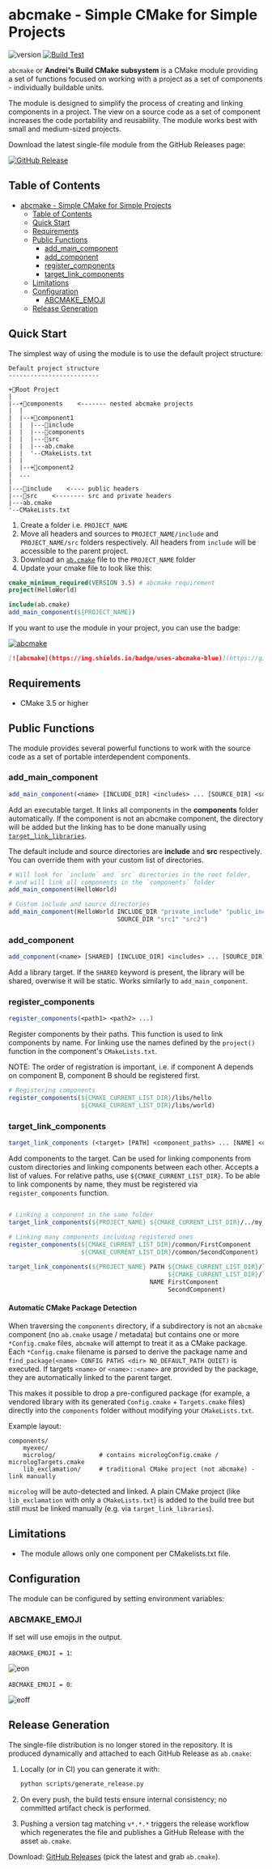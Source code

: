﻿# abcmake - Simple CMake for Simple Projects

![version](https://img.shields.io/badge/version-6.1.0-green)
[![Build Test](https://github.com/an-dr/abcmake/actions/workflows/test.yml/badge.svg)](https://github.com/an-dr/abcmake/actions/workflows/test.yml)

`abcmake` or **Andrei's Build CMake subsystem** is a CMake module providing a set of functions focused on working with a project as a set of components - individually buildable units.

The module is designed to simplify the process of creating and linking components in a project. The view on a source code as a set of component increases the code portability and reusability. The module works best with small and medium-sized projects.

Download the latest single-file module from the GitHub Releases page:

[![GitHub Release](https://img.shields.io/github/v/release/an-dr/abcmake?label=latest%20release)](https://github.com/an-dr/abcmake/releases)

## Table of Contents

- [abcmake - Simple CMake for Simple Projects](#abcmake---simple-cmake-for-simple-projects)
    - [Table of Contents](#table-of-contents)
    - [Quick Start](#quick-start)
    - [Requirements](#requirements)
    - [Public Functions](#public-functions)
        - [add\_main\_component](#add_main_component)
        - [add\_component](#add_component)
        - [register\_components](#register_components)
        - [target\_link\_components](#target_link_components)
    - [Limitations](#limitations)
    - [Configuration](#configuration)
        - [ABCMAKE\_EMOJI](#abcmake_emoji)
    - [Release Generation](#release-generation)

## Quick Start

The simplest way of using the module is to use the default project structure:

```text
Default project structure
-------------------------

+📁Root Project
|
|--+📁components    <------- nested abcmake projects
|  |
|  |--+📁component1
|  |  |---📁include
|  |  |---📁components
|  |  |---📁src
|  |  |---ab.cmake
|  |  '--CMakeLists.txt
|  |
|  |--+📁component2
|  ...
|
|---📁include    <---- public headers
|---📁src    <-------- src and private headers
|---ab.cmake
'--CMakeLists.txt
```

1. Create a folder i.e. `PROJECT_NAME`
2. Move all headers and sources to `PROJECT_NAME/include` and `PROJECT_NAME/src` folders respectively. All headers from `include` will be accessible to the parent project.
3. Download an [`ab.cmake`](release/ab.cmake) file to the `PROJECT_NAME` folder
4. Update your cmake file to look like this:

```cmake
cmake_minimum_required(VERSION 3.5) # abcmake requirement
project(HelloWorld)

include(ab.cmake)
add_main_component(${PROJECT_NAME})

```

If you want to use the module in your project, you can use the badge:

[![abcmake](https://img.shields.io/badge/uses-abcmake-blue)](https://github.com/an-dr/abcmake)

```markdown
[![abcmake](https://img.shields.io/badge/uses-abcmake-blue)](https://github.com/an-dr/abcmake)
```

## Requirements

- CMake 3.5 or higher

## Public Functions

The module provides several powerful functions to work with the source code as a set of portable interdependent components.

### add_main_component

```cmake
add_main_component(<name> [INCLUDE_DIR] <includes> ... [SOURCE_DIR] <sources> ...)
```

Add an executable target. It links all components in the **components** folder automatically. If the component is not an abcmake component, the directory will be added but the linking has to be done manually using [`target_link_libraries`](https://cmake.org/cmake/help/latest/command/target_link_libraries.html#target-link-libraries).

The default include and source directories are **include** and **src** respectively. You can override them with your custom list of directories.

```cmake
# Will look for `include` and `src` directories in the root folder, 
# and will link all components in the `components` folder
add_main_component(HelloWorld)

# Custom include and source directories
add_main_component(HelloWorld INCLUDE_DIR "private_include" "public_include" 
                              SOURCE_DIR "src1" "src2")
```

### add_component

```cmake
add_component(<name> [SHARED] [INCLUDE_DIR] <includes> ... [SOURCE_DIR] <sources> ...)
```

Add a library target. If the `SHARED` keyword is present, the library will be shared, overwise it will be static.  Works similarly to `add_main_component`.

### register_components

```cmake
register_components(<path1> <path2> ...)
```

Register components by their paths. This function is used to link components by name. For linking use the names defined by the `project()` function in the component's `CMakeLists.txt`.

NOTE: The order of registration is important, i.e. if component A depends on component B, component B should be registered first.

```cmake
# Registering components
register_components(${CMAKE_CURRENT_LIST_DIR}/libs/hello 
                    ${CMAKE_CURRENT_LIST_DIR}/libs/world)
```

### target_link_components

```cmake
target_link_components (<target> [PATH] <component_paths> ... [NAME] <component_names> ...)
```

Add components to the target. Can be used for linking components from custom directories and linking components between each other. Accepts a list of values. For relative paths, use `${CMAKE_CURRENT_LIST_DIR}`. To be able to link components by name, they must be registered via `register_components` function.

```cmake

# Linking a component in the same folder
target_link_components(${PROJECT_NAME} ${CMAKE_CURRENT_LIST_DIR}/../my_component)

# Linking many components including registered ones
register_components(${CMAKE_CURRENT_LIST_DIR}/common/FirstComponent 
                    ${CMAKE_CURRENT_LIST_DIR}/common/SecondComponent)
                    
target_link_components(${PROJECT_NAME} PATH ${CMAKE_CURRENT_LIST_DIR}/libs/hello 
                                            ${CMAKE_CURRENT_LIST_DIR}/libs/world
                                       NAME FirstComponent 
                                            SecondComponent)
```

#### Automatic CMake Package Detection

When traversing the `components` directory, if a subdirectory is not an `abcmake` component (no `ab.cmake` usage / metadata) but contains one or more `*Config.cmake` files, `abcmake` will attempt to treat it as a CMake package. Each `*Config.cmake` filename is parsed to derive the package name and `find_package(<name> CONFIG PATHS <dir> NO_DEFAULT_PATH QUIET)` is executed. If targets `<name>` or `<name>::<name>` are provided by the package, they are automatically linked to the parent target.

This makes it possible to drop a pre-configured package (for example, a vendored library with its generated `Config.cmake` + `Targets.cmake` files) directly into the `components` folder without modifying your `CMakeLists.txt`.

Example layout:

```text
components/
    myexec/
    microlog/            # contains micrologConfig.cmake / micrologTargets.cmake
    lib_exclamation/     # traditional CMake project (not abcmake) - link manually
```

`microlog` will be auto-detected and linked. A plain CMake project (like `lib_exclamation` with only a `CMakeLists.txt`) is added to the build tree but still must be linked manually (e.g. via `target_link_libraries`).


## Limitations

- The module allows only one component per CMakelists.txt file.

## Configuration

The module can be configured by setting environment variables:

### ABCMAKE_EMOJI

If set will use emojis in the output.

`ABCMAKE_EMOJI = 1`:

![eon](docs/README/emoji_on.png)

`ABCMAKE_EMOJI = 0`:

![eoff](docs/README/emoji_off.png)

## Release Generation

The single-file distribution is no longer stored in the repository. It is produced dynamically and attached to each GitHub Release as `ab.cmake`:

1. Locally (or in CI) you can generate it with:

   ```bash
   python scripts/generate_release.py
   ```

2. On every push, the build tests ensure internal consistency; no committed artifact check is performed.

3. Pushing a version tag matching `v*.*.*` triggers the release workflow which regenerates the file and publishes a GitHub Release with the asset `ab.cmake`.

Download: [GitHub Releases](https://github.com/an-dr/abcmake/releases) (pick the latest and grab `ab.cmake`).
